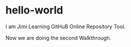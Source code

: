 # hello-world
I am Jimi Learning GitHuB Online Repository Tool.

Now we are doing the second Walkthrough.

